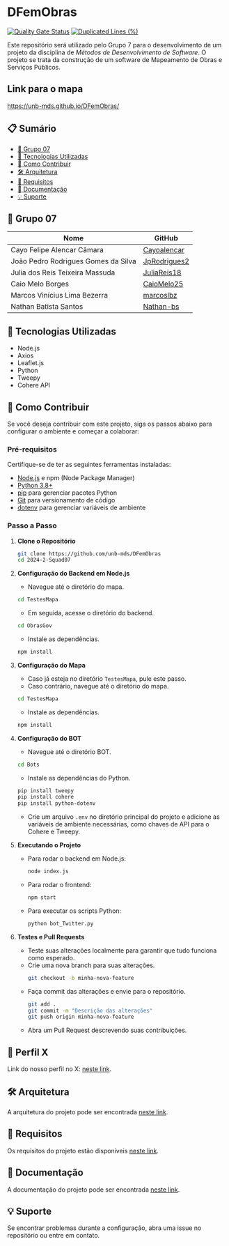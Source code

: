 # DFemObras
[![Quality Gate Status](https://sonarcloud.io/api/project_badges/measure?project=Cayoalencar_2024-2-Squad07&metric=alert_status)](https://sonarcloud.io/summary/new_code?id=Cayoalencar_2024-2-Squad07)
[![Duplicated Lines (%)](https://sonarcloud.io/api/project_badges/measure?project=Cayoalencar_2024-2-Squad07&metric=duplicated_lines_density)](https://sonarcloud.io/summary/new_code?id=Cayoalencar_2024-2-Squad07)

Este repositório será utilizado pelo Grupo 7 para o desenvolvimento de um projeto da disciplina de *Métodos de Desenvolvimento de Software*. O projeto se trata da construção de um software de Mapeamento de Obras e Serviços Públicos.

## Link para o mapa
https://unb-mds.github.io/DFemObras/

## 📋 Sumário
- [👥 Grupo 07](#-grupo-07)
- [📌 Tecnologias Utilizadas](#-tecnologias-utilizadas)
- [🚀 Como Contribuir](#-como-contribuir)
- [🛠️ Arquitetura](#-arquitetura)
- [📄 Requisitos](#-requisitos)
- [📂 Documentação](#-documentação)
- [💡 Suporte](#-suporte)

## 👥 Grupo 07

| Nome        | GitHub             |
|---------------------|--------------------|
| Cayo Felipe Alencar Câmara   | [Cayoalencar](https://github.com/Cayoalencar) |
| João Pedro Rodrigues Gomes da Silva   | [JpRodrigues2](https://github.com/JpRodrigues2)  |
| Julia dos Reis Teixeira Massuda  | [JuliaReis18](https://github.com/JuliaReis18) |
| Caio Melo Borges  | [CaioMelo25](https://github.com/CaioMelo25) |
| Marcos Vinícius Lima Bezerra  | [marcoslbz](https://github.com/marcoslbz) |
| Nathan Batista Santos  | [Nathan-bs](https://github.com/Nathan-bs) |

## 📌 Tecnologias Utilizadas
- Node.js
- Axios
- Leaflet.js
- Python
- Tweepy
- Cohere API

## 🚀 Como Contribuir

Se você deseja contribuir com este projeto, siga os passos abaixo para configurar o ambiente e começar a colaborar:

### Pré-requisitos
Certifique-se de ter as seguintes ferramentas instaladas:
- [Node.js](https://nodejs.org/) e npm (Node Package Manager)
- [Python 3.8+](https://www.python.org/)
- [pip](https://pip.pypa.io/en/stable/) para gerenciar pacotes Python
- [Git](https://git-scm.com/) para versionamento de código
- [dotenv](https://pypi.org/project/python-dotenv/) para gerenciar variáveis de ambiente

### Passo a Passo

1. **Clone o Repositório**
   ```bash
   git clone https://github.com/unb-mds/DFemObras
   cd 2024-2-Squad07
   ```

2. **Configuração do Backend em Node.js**
   - Navegue até o diretório do mapa.
   ```bash
   cd TestesMapa
   ```
   - Em seguida, acesse o diretório do backend.
   ```bash
   cd ObrasGov
   ```
   - Instale as dependências.
   ```bash
   npm install
   ```

3. **Configuração do Mapa**
   - Caso já esteja no diretório `TestesMapa`, pule este passo.  
   - Caso contrário, navegue até o diretório do mapa.
   ```bash
   cd TestesMapa
   ```
   - Instale as dependências.
   ```bash
   npm install
   ```

4. **Configuração do BOT**
   - Navegue até o diretório BOT.
   ```bash
   cd Bots
   ```

   - Instale as dependências do Python.
   ```bash
   pip install tweepy
   pip install cohere
   pip install python-dotenv
   ```
   - Crie um arquivo `.env` no diretório principal do projeto e adicione as variáveis de ambiente necessárias, como chaves de API para o Cohere e Tweepy.

5. **Executando o Projeto**
   - Para rodar o backend em Node.js:
     ```bash
     node index.js
     ```
   - Para rodar o frontend:
     ```bash
     npm start
     ```
   - Para executar os scripts Python:
     ```bash
     python bot_Twitter.py
     ```
6. **Testes e Pull Requests**
   - Teste suas alterações localmente para garantir que tudo funciona como esperado.
   - Crie uma nova branch para suas alterações.
     ```bash
     git checkout -b minha-nova-feature
     ```
   - Faça commit das alterações e envie para o repositório.
     ```bash
     git add .
     git commit -m "Descrição das alterações"
     git push origin minha-nova-feature
     ```
   - Abra um Pull Request descrevendo suas contribuições.

## 🤖 Perfil X
Link do nosso perfil no X: [neste link](https://x.com/DFemObras).

## 🛠️ Arquitetura
A arquitetura do projeto pode ser encontrada [neste link](https://unb-mds.github.io/2024-2-Squad07/arquitetura).

## 📄 Requisitos
Os requisitos do projeto estão disponíveis [neste link](https://unb-mds.github.io/2024-2-Squad07/requisitos).

## 📂 Documentação
A documentação do projeto pode ser encontrada [neste link](https://unb-mds.github.io/2024-2-Squad07/).

## 💡 Suporte
Se encontrar problemas durante a configuração, abra uma issue no repositório ou entre em contato.

